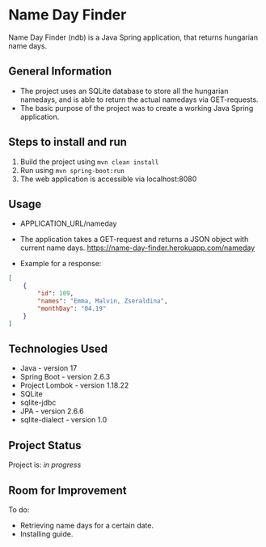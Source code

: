 # Name Day Finder
Name Day Finder (ndb) is a Java Spring application, that returns hungarian name days.

## General Information
- The project uses an SQLite database to store all the hungarian namedays, and is able to return the actual namedays
via GET-requests.
- The basic purpose of the project was to create a working Java Spring application.

## Steps to install and run

1. Build the project using `mvn clean install`
2. Run using `mvn spring-boot:run`
3. The web application is accessible via localhost:8080

## Usage
- APPLICATION_URL/nameday

- The application takes a GET-request and returns a JSON object with current name days.
https://name-day-finder.herokuapp.com/nameday

- Example for a response:
```json
[
    {
        "id": 109,
        "names": "Emma, Malvin, Zseraldina",
        "monthDay": "04.19"
    }
]
```

## Technologies Used
- Java - version 17
- Spring Boot - version 2.6.3
- Project Lombok - version 1.18.22
- SQLite
- sqlite-jdbc
- JPA - version 2.6.6
- sqlite-dialect - version 1.0

## Project Status
Project is: _in progress_ 

## Room for Improvement

To do:
- Retrieving name days for a certain date. 
- Installing guide.

